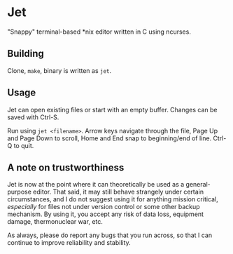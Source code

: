 # Jet
"Snappy" terminal-based \*nix editor written in C using ncurses.

## Building
Clone, `make`, binary is written as `jet`.

## Usage
Jet can open existing files or start with an empty buffer. Changes can be saved with Ctrl-S.

Run using `jet <filename>`. Arrow keys navigate through the file, Page Up and Page Down to scroll, Home and End snap to beginning/end of line. Ctrl-Q to quit.

## A note on trustworthiness
Jet is now at the point where it can theoretically be used as a general-purpose editor.
That said, it may still behave strangely under certain circumstances, and I do not suggest using it
for anything mission critical, *especially* for files not under version control or some other backup
mechanism. By using it, you accept any risk of data loss, equipment damage, thermonuclear war, etc.

As always, please do report any bugs that you run across, so that I can continue to improve
reliability and stability.
